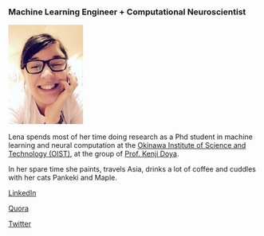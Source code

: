 ### Machine Learning Engineer + Computational Neuroscientist 
<img src="https://raw.githubusercontent.com/jvs--/jvs--.github.io/master/images/IMG_0147.JPG" width="150">

Lena spends most of her time doing research as a Phd student in machine learning and neural computation at the [Okinawa Institute of Science and Technology (OIST)](http://www.oist.jp/), at the group of [Prof. Kenji Doya](https://groups.oist.jp/ncu). 

In her spare time she paints, travels Asia, drinks a lot of coffee and cuddles with her cats Pankeki and Maple.   


[LinkedIn](https://jp.linkedin.com/in/jvschulze)

[Quora](https://www.quora.com/profile/Jessica-Verena-Schulze)

[Twitter](https://twitter.com/_jvs)
